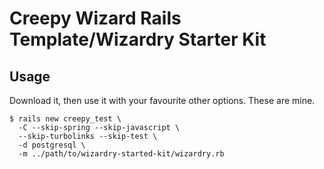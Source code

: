 # Creepy Wizard Rails Template/Wizardry Starter Kit

## Usage

Download it, then use it with your favourite other options. These are mine.

```shell
$ rails new creepy_test \
  -C --skip-spring --skip-javascript \
  --skip-turbolinks --skip-test \
  -d postgresql \
  -m ../path/to/wizardry-started-kit/wizardry.rb
```
